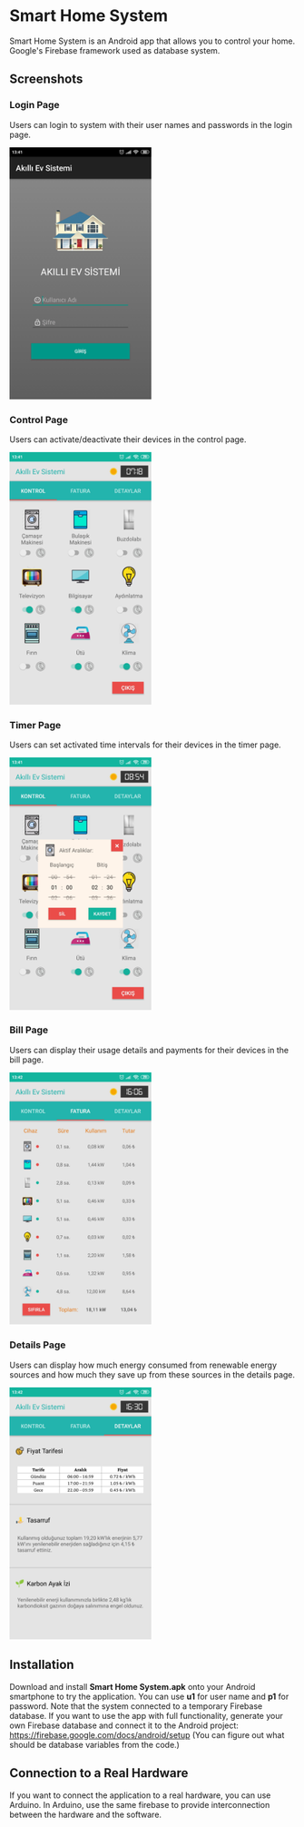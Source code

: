 # Smart Home System

Smart Home System is an Android app that allows you to control your home. Google's Firebase framework used as database system.

## Screenshots

### Login Page

Users can login to system with their user names and passwords in the login page.

<img src="screenshots/login.jpg" width="250">

### Control Page

Users can activate/deactivate their devices in the control page.

<img src="screenshots/control.jpg" width="250">

### Timer Page

Users can set activated time intervals for their devices in the timer page.

<img src="screenshots/timer.jpg" width="250">

### Bill Page

Users can display their usage details and payments for their devices in the bill page.

<img src="screenshots/bill.jpg" width="250">

### Details Page

Users can display how much energy consumed from renewable energy sources and how much they save up from these sources in the details page. 

<img src="screenshots/details.jpg" width="250">

## Installation

Download and install **Smart Home System.apk** onto your Android smartphone to try the application. You can use **u1** for user name and **p1** for password. Note that the system connected to a temporary Firebase database. If you want to use the app with full functionality, generate your own Firebase database and connect it to the Android project: https://firebase.google.com/docs/android/setup (You can figure out what should be database variables from the code.)


## Connection to a Real Hardware

If you want to connect the application to a real hardware, you can use Arduino. In Arduino, use the same firebase to provide interconnection between the hardware and the software.
